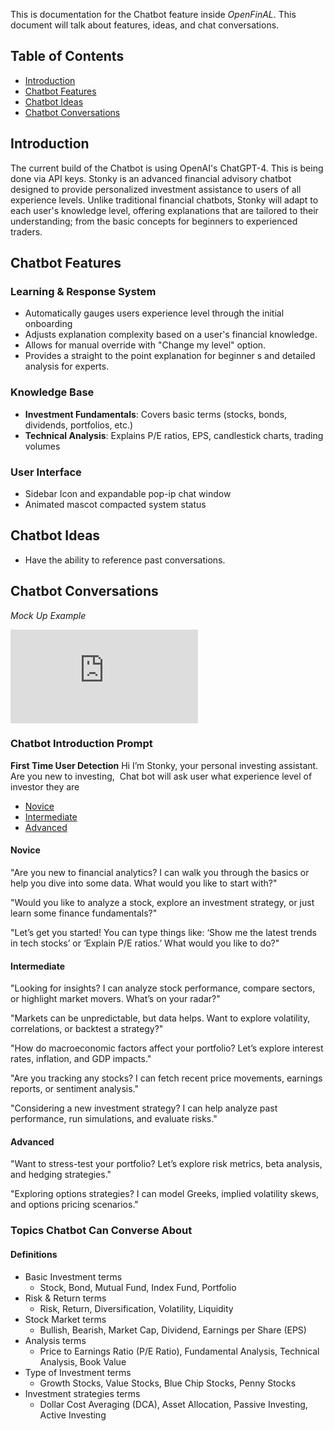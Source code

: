 This is documentation for the Chatbot feature inside *OpenFinAL*. This document will talk about features, ideas, and chat conversations. 
## Table of Contents
- [Introduction](#Introduction)
- [Chatbot Features](https://github.com/Cipher-gg/OpenFinAL-Fork/blob/main/documentation/readme.md#chatbot-features)
- [Chatbot Ideas](https://github.com/Cipher-gg/OpenFinAL-Fork/blob/main/documentation/readme.md#chatbot-ideas)
- [Chatbot Conversations](https://github.com/Cipher-gg/OpenFinAL-Fork/blob/main/documentation/readme.md#topics-chatbot-can-converse-about)

## Introduction
The current build of the Chatbot is using OpenAI's ChatGPT-4. This is being done via API keys. Stonky is an advanced financial advisory chatbot designed to provide personalized investment assistance to users of all experience levels. Unlike traditional financial chatbots, Stonky will adapt to each user's knowledge level, offering explanations that are tailored to their understanding; from the basic concepts for beginners to experienced traders. 
## Chatbot Features
### Learning & Response System
- Automatically gauges users experience level through the initial onboarding 
- Adjusts explanation complexity based on a user's financial knowledge. 
- Allows for manual override with "Change my level" option.
- Provides a straight to the point explanation for beginner s and detailed analysis for experts. 
### Knowledge Base
- **Investment Fundamentals**: Covers basic terms (stocks, bonds, dividends, portfolios, etc.)
- **Technical Analysis**: Explains P/E ratios, EPS, candlestick charts, trading volumes
### User Interface
- Sidebar Icon and expandable pop-ip chat window
- Animated mascot compacted system status
## Chatbot Ideas
- Have the ability to reference past conversations.
## Chatbot Conversations
*Mock Up Example*

![alt text](https://github.com/user-attachments/files/19668771/MK1.Chatbot.design.pdf)


### Chatbot Introduction Prompt
**First Time User Detection**
Hi I’m Stonky, your personal investing assistant. Are you new to investing, 
Chat bot will ask user what experience level of investor they are
- [Novice](https://github.com/Cipher-gg/OpenFinAL-Fork/blob/main/documentation/readme.md#novice)
- [Intermediate](https://github.com/Cipher-gg/OpenFinAL-Fork/blob/main/documentation/readme.md#intermediate)
- [Advanced](https://github.com/Cipher-gg/OpenFinAL-Fork/blob/main/documentation/readme.md#advanced)
#### Novice 
"Are you new to financial analytics? I can walk you through the basics or help you dive into some data. What would you like to start with?"  

"Would you like to analyze a stock, explore an investment strategy, or just learn some finance fundamentals?"  

"Let’s get you started! You can type things like: ‘Show me the latest trends in tech stocks’ or ‘Explain P/E ratios.’ What would you like to do?"

#### Intermediate 
"Looking for insights? I can analyze stock performance, compare sectors, or highlight market movers. What’s on your radar?"

"Markets can be unpredictable, but data helps. Want to explore volatility, correlations, or backtest a strategy?"

"How do macroeconomic factors affect your portfolio? Let’s explore interest rates, inflation, and GDP impacts."

"Are you tracking any stocks? I can fetch recent price movements, earnings reports, or sentiment analysis."

"Considering a new investment strategy? I can help analyze past performance, run simulations, and evaluate risks."

#### Advanced 
"Want to stress-test your portfolio? Let’s explore risk metrics, beta analysis, and hedging strategies."

"Exploring options strategies? I can model Greeks, implied volatility skews, and options pricing scenarios."

### Topics Chatbot Can Converse About
#### Definitions
- Basic Investment terms
	- Stock, Bond, Mutual Fund, Index Fund, Portfolio
- Risk & Return terms
	- Risk, Return, Diversification, Volatility, Liquidity
- Stock Market terms
	- Bullish, Bearish, Market Cap, Dividend, Earnings per Share (EPS)
- Analysis terms
	- Price to Earnings Ratio (P/E Ratio), Fundamental Analysis, Technical Analysis, Book Value
- Type of Investment terms
	- Growth Stocks, Value Stocks, Blue Chip Stocks, Penny Stocks
- Investment strategies terms
	- Dollar Cost Averaging (DCA), Asset Allocation, Passive Investing, Active Investing
